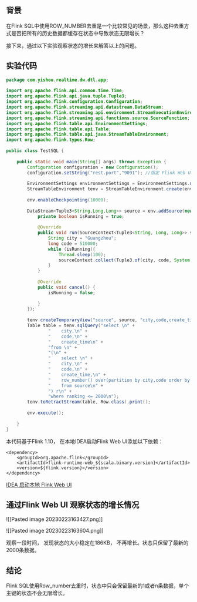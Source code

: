 
## 背景

在Flink SQL中使用ROW_NUMBER去重是一个比较常见的场景，那么这种去重方式是否把所有的历史数据都缓存在状态中导致状态无限增长？

接下来，通过以下实验观察状态的增长来解答以上的问题。


## 实验代码

```java
package com.yishou.realtime.dw.dtl.app;  
  
import org.apache.flink.api.common.time.Time;  
import org.apache.flink.api.java.tuple.Tuple3;  
import org.apache.flink.configuration.Configuration;  
import org.apache.flink.streaming.api.datastream.DataStream;  
import org.apache.flink.streaming.api.environment.StreamExecutionEnvironment;  
import org.apache.flink.streaming.api.functions.source.SourceFunction;  
import org.apache.flink.table.api.EnvironmentSettings;  
import org.apache.flink.table.api.Table;  
import org.apache.flink.table.api.java.StreamTableEnvironment;  
import org.apache.flink.types.Row;  
  
public class TestSQL {  
  
    public static void main(String[] args) throws Exception {  
        Configuration configuration = new Configuration();  
        configuration.setString("rest.port","9091"); //指定 Flink Web UI 端口为9091  
 
        EnvironmentSettings environmentSettings = EnvironmentSettings.newInstance().useBlinkPlanner().inStreamingMode().build();  
        StreamTableEnvironment tenv = StreamTableEnvironment.create(env, environmentSettings);  
  
        env.enableCheckpointing(10000);  
  
        DataStream<Tuple3<String,Long,Long>> source = env.addSource(new SourceFunction<Tuple3<String,Long,Long>>() {  
            private boolean isRunning = true;  
  
            @Override  
            public void run(SourceContext<Tuple3<String, Long, Long>> sourceContext) throws Exception {  
                String city = "Guangzhou";  
                long code = 510000;  
                while (isRunning){  
                    Thread.sleep(100);  
                    sourceContext.collect(Tuple3.of(city, code, System.currentTimeMillis()));  
                }  
            }  
  
            @Override  
            public void cancel() {  
                isRunning = false;  
  
            }  
        });  
  
        tenv.createTemporaryView("source", source, "city,code,create_time");  
        Table table = tenv.sqlQuery("select \n" +  
                "    city,\n" +  
                "    code,\n" +  
                "    create_time\n" +  
                "from \n" +  
                "(\n" +  
                "    select \n" +  
                "    city,\n" +  
                "    code,\n" +  
                "    create_time,\n" +  
                "    row_number() over(partition by city,code order by create_time desc) as ranking\n" +  
                "    from source\n" +  
                ") r\n" +  
                "where ranking <= 2000\n");  
        tenv.toRetractStream(table, Row.class).print();  
  
        env.execute();  
  
    }  
}
```

本代码基于Flink 1.10， 在本地IDEA启动Flink Web UI添加以下依赖：
```
<dependency>  
    <groupId>org.apache.flink</groupId>  
    <artifactId>flink-runtime-web_${scala.binary.version}</artifactId>  
    <version>${flink.version}</version>  
</dependency>
```

[IDEA 启动本地 Flink Web UI](https://blog.csdn.net/weixin_47298890/article/details/122693931)

## 通过Flink Web UI 观察状态的增长情况

![[Pasted image 20230223163427.png]]


![[Pasted image 20230223163604.png]]


观察一段时间， 发现状态的大小稳定在186KB， 不再增长。状态只保留了最新的2000条数据。

## 结论

Flink SQL使用Row_number去重时，状态中只会保留最新的1或者n条数据，单个主键的状态不会无限增长。 